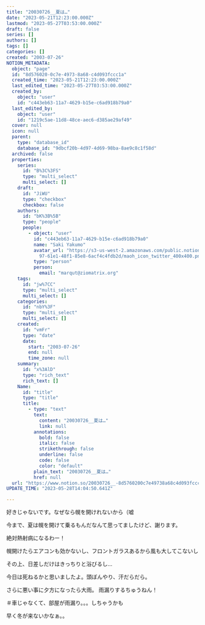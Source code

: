 ```yaml
---
title: "20030726__夏は…"
date: "2023-05-21T12:23:00.000Z"
lastmod: "2023-05-27T03:53:00.000Z"
draft: false
series: []
authors: []
tags: []
categories: []
created: "2003-07-26"
NOTION_METADATA:
  object: "page"
  id: "8d576020-0c7e-4973-8a68-c4d093fccc1a"
  created_time: "2023-05-21T12:23:00.000Z"
  last_edited_time: "2023-05-27T03:53:00.000Z"
  created_by:
    object: "user"
    id: "c443eb63-11a7-4629-b15e-c6ad918b79a0"
  last_edited_by:
    object: "user"
    id: "1219c5ae-11d8-48ce-aec6-d385ae29af49"
  cover: null
  icon: null
  parent:
    type: "database_id"
    database_id: "9dbcf20b-4d97-4d69-98ba-8ae9c8c1f58d"
  archived: false
  properties:
    series:
      id: "B%3C%3FS"
      type: "multi_select"
      multi_select: []
    draft:
      id: "JiWU"
      type: "checkbox"
      checkbox: false
    authors:
      id: "bK%3B%5B"
      type: "people"
      people:
        - object: "user"
          id: "c443eb63-11a7-4629-b15e-c6ad918b79a0"
          name: "Saki Yakumo"
          avatar_url: "https://s3-us-west-2.amazonaws.com/public.notion-static.com/3ad1c4\
            97-61e1-48f1-85e8-6acf4c4fdb2d/maoh_icon_twitter_400x400.png"
          type: "person"
          person:
            email: "marqut@ziomatrix.org"
    tags:
      id: "jw%7CC"
      type: "multi_select"
      multi_select: []
    categories:
      id: "nbY%3F"
      type: "multi_select"
      multi_select: []
    created:
      id: "vmFr"
      type: "date"
      date:
        start: "2003-07-26"
        end: null
        time_zone: null
    summary:
      id: "x%3AlD"
      type: "rich_text"
      rich_text: []
    Name:
      id: "title"
      type: "title"
      title:
        - type: "text"
          text:
            content: "20030726__夏は…"
            link: null
          annotations:
            bold: false
            italic: false
            strikethrough: false
            underline: false
            code: false
            color: "default"
          plain_text: "20030726__夏は…"
          href: null
  url: "https://www.notion.so/20030726__-8d5760200c7e49738a68c4d093fccc1a"
UPDATE_TIME: "2023-05-28T14:04:50.641Z"

---
```

<link rel="stylesheet" href="https://cdn.jsdelivr.net/npm/katex@0.16.2/dist/katex.min.css" integrity="sha384-bYdxxUwYipFNohQlHt0bjN/LCpueqWz13HufFEV1SUatKs1cm4L6fFgCi1jT643X" crossorigin="anonymous">


好きじゃないです。なぜなら幌を開けれないから（嘘


今まで、夏は幌を開けて乗るもんだなんて思ってましたけど、謝ります。


絶対熱射病になるわー！


幌開けたらエアコンも効かないし、フロントガラスあるから風も大してこないし


その上、日差しだけはきっちりと浴びるし…


今日は死ねるかと思いましたよ。頭ぼんやり、汗だらだら。


さらに悪い事に夕方になったら大雨。 雨漏りするちゅうねん！


＃車じゃなくて、部屋が雨漏り。。。しちゃうかも


早く冬が来ないかなぁ。。

